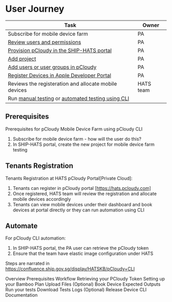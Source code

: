 # User Journey



|Task|Owner|
|---|---|
|Subscribe for mobile device farm|PA|
|[Review users and permissions](pcloudy-roles-and-permissions) |PA|
|[Provision pCloudy in the SHIP-HATS portal](pcloudy-provision) |PA|
|[Add project](pcloudy-add)|PA|
|[Add users or user groups in pCloudy]() |PA|
|[Register Devices in Apple Developer Portal](pcloudy-register-devices)|PA|
|Reviews the registeration and allocate mobile devices|HATS team|
|Run [manual testing](pcloudy-testing) or [automated testing using CLI](pcloudy-testing) ||


## Prerequisites
Prerequisites for pCloudy Mobile Device Farm using pCloudy CLI


1. Subscribe for mobile device farm - how will the user do this?
1. In SHIP-HATS portal, create the new project for mobile device farm testing

## Tenants Registration

Tenants Registration at HATS pCloudy Portal[Private Cloud]:

1.	Tenants can register in pCloudy portal [https://hats.pcloudy.com]
2.	Once registered, HATS team will review the registration and allocate mobile devices accordingly
3.	Tenants can view mobile devices under their dashboard and book devices at portal directly or they can run automation using CLI

## Automate
For pCloudy CLI automation:

1.	In SHIP-HATS portal, the PA user can retrieve the pCloudy token 
2.	Ensure that the team have elastic image configuration under HATS

Steps are narrated in https://confluence.ship.gov.sg/display/HATSKB/pCloudy+CLI


Overview
Prerequisites
Workflow
Retrieving your PCloudy Token
Setting up your Bamboo Plan
Upload Files (Optional)
Book Device
Expected Outputs
Run your tests
Download Tests Logs (Optional)
Release Device
CLI Documentation
